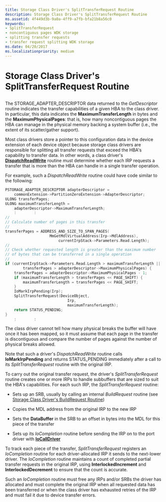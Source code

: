 ```yaml
---
title: Storage Class Driver's SplitTransferRequest Routine
description: Storage Class Driver's SplitTransferRequest Routine
ms.assetid: 4f449d3b-9a0a-4ff9-a7fb-bfa21b8a56c0
keywords:
- SplitTransferRequest
- noncontiguous pages WDK storage
- splitting transfer requests
- transfer request splitting WDK storage
ms.date: 04/20/2017
ms.localizationpriority: medium
---
```


# Storage Class Driver's SplitTransferRequest Routine


## <span id="ddk_storage_class_drivers_splittransferrequest_routine_kg"></span><span id="DDK_STORAGE_CLASS_DRIVERS_SPLITTRANSFERREQUEST_ROUTINE_KG"></span>


The STORAGE\_ADAPTER\_DESCRIPTOR data returned to the *GetDescriptor* routine indicates the transfer capabilities of a given HBA to the class driver. In particular, this data indicates the **MaximumTransferLength** in bytes and the **MaximumPhysicalPages**: that is, how many noncontiguous pages the HBA can manage in the physical memory backing a system buffer (i.e., the extent of its scatter/gather support).

Most class drivers store a pointer to this configuration data in the device extension of each device object because storage class drivers are responsible for splitting all transfer requests that exceed the HBA's capability to transfer data. In other words, a class driver's [**DispatchReadWrite**](/windows-hardware/drivers/ddi/wdm/nc-wdm-driver_dispatch) routine must determine whether each IRP requests a transfer that is more than the HBA can handle in a single transfer operation.

For example, such a *DispatchReadWrite* routine could have code similar to the following:

```cpp
PSTORAGE_ADAPTER_DESCRIPTOR adapterDescriptor = 
    commonExtension->PartitionZeroExtension->AdapterDescriptor;
ULONG transferPages;
ULONG maximumTransferLength = 
    adapterDescriptor->MaximumTransferLength;
    :        : 
// 
// Calculate number of pages in this transfer 
// 
transferPages = ADDRESS_AND_SIZE_TO_SPAN_PAGES( 
                    MmGetMdlVirtualAddress(Irp->MdlAddress), 
                        currentIrpStack->Parameters.Read.Length);
// 
// Check whether requested length is greater than the maximum number 
// of bytes that can be transferred in a single operation 
// 
if (currentIrpStack->Parameters.Read.Length > maximumTransferLength ||
        transferPages > adapterDescriptor->MaximumPhysicalPages) { 
    transferPages = adapterDescriptor->MaximumPhysicalPages - 1;
    if (maximumTransferLength > transferPages << PAGE_SHIFT) { 
        maximumTransferLength = transferPages << PAGE_SHIFT; 
    } 
    IoMarkIrpPending(Irp); 
    SplitTransferRequest(DeviceObject, 
                            Irp, 
                            maximumTransferLength); 
    return STATUS_PENDING; 
} 
    :        : 
```

The class driver cannot tell how many physical breaks the buffer will have once it has been mapped, so it must assume that each page in the transfer is discontiguous and compare the number of pages against the number of physical breaks allowed.

Note that such a driver's *DispatchReadWrite* routine calls **IoMarkIrpPending** and returns STATUS\_PENDING immediately after a call to its *SplitTransferRequest* routine with the original IRP.

To carry out the original transfer request, the driver's *SplitTransferRequest* routine creates one or more IRPs to handle subbuffers that are sized to suit the HBA's capabilities. For each such IRP, the *SplitTransferRequest* routine:

-   Sets up an SRB, usually by calling an internal *BuildRequest* routine (see [Storage Class Driver's BuildRequest Routine](storage-class-driver-s-buildrequest-routine.md))

-   Copies the MDL address from the original IRP to the new IRP

-   Sets the **DataBuffer** in the SRB to an offset in bytes into the MDL for this piece of the transfer

-   Sets up its *IoCompletion* routine before sending the IRP on to the port driver with [**IoCallDriver**](/windows-hardware/drivers/ddi/wdm/nf-wdm-iocalldriver)

To track each piece of the transfer, *SplitTransferRequest* registers an *IoCompletion* routine for each driver-allocated IRP it sends to the next-lower driver. The *IoCompletion* routine maintains a count of completed partial transfer requests in the original IRP, using **InterlockedIncrement** and **InterlockedDecrement** to ensure that the count is accurate.

Such an *IoCompletion* routine must free any IRPs and/or SRBs the driver has allocated and must complete the original IRP when all requested data has been transferred or when the class driver has exhausted retries of the IRP and must fail it due to device transfer errors.

 

